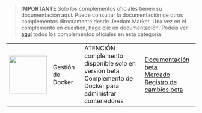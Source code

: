 
>**IMPORTANTE**
>Solo los complementos oficiales tienen su documentación aquí. Puede consultar la documentación de otros complementos directamente desde Jeedom Market. Una vez en el complemento en cuestión, haga clic en documentación.
>Podéis ver [aquí](https://market.jeedom.com/index.php?v=d&p=market&type=plugin&categorie=docker2) todos los complementos oficiales en esta categoría


| | | | |
|--- | --- | --- | ---|
|<img src="./beta/._icon.png" class="pluginLogo" width="100" />|Gestión de Docker|ATENCIÓN complemento disponible solo en versión beta<br/>Complemento de Docker para administrar contenedores|[Documentación beta](./beta/index.md)<br/>[Mercado](https://market.jeedom.com/index.php?v=d&p=market_display&id=4204)<br/>[Registro de cambios beta](./beta/changelog.md)|
